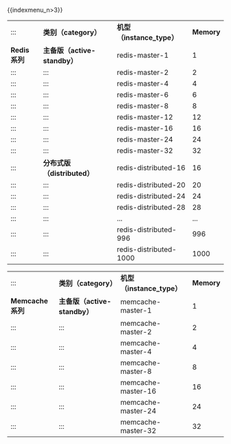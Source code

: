 {{indexmenu_n>3}}

|              |                         |                        |            |
| ------------ | ----------------------- | ---------------------- | ---------- |
| :::          | **类别（category）**        | **机型（instance\_type）** | **Memory** |
| **Redis 系列** | **主备版（active-standby）** | redis-master-1         | 1          |
| :::          | :::                     | redis-master-2         | 2          |
| :::          | :::                     | redis-master-4         | 4          |
| :::          | :::                     | redis-master-6         | 6          |
| :::          | :::                     | redis-master-8         | 8          |
| :::          | :::                     | redis-master-12        | 12         |
| :::          | :::                     | redis-master-16        | 16         |
| :::          | :::                     | redis-master-24        | 24         |
| :::          | :::                     | redis-master-32        | 32         |
| :::          | **分布式版（distributed）**   | redis-distributed-16   | 16         |
| :::          | :::                     | redis-distributed-20   | 20         |
| :::          | :::                     | redis-distributed-24   | 24         |
| :::          | :::                     | redis-distributed-28   | 28         |
| :::          | :::                     | ...                    | ...        |
| :::          | :::                     | redis-distributed-996  | 996        |
| :::          | :::                     | redis-distributed-1000 | 1000       |

|                 |                         |                        |            |
| --------------- | ----------------------- | ---------------------- | ---------- |
| :::             | **类别（category）**        | **机型（instance\_type）** | **Memory** |
| **Memcache 系列** | **主备版（active-standby）** | memcache-master-1      | 1          |
| :::             | :::                     | memcache-master-2      | 2          |
| :::             | :::                     | memcache-master-4      | 4          |
| :::             | :::                     | memcache-master-8      | 8          |
| :::             | :::                     | memcache-master-16     | 16         |
| :::             | :::                     | memcache-master-24     | 24         |
| :::             | :::                     | memcache-master-32     | 32         |
